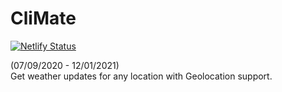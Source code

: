 # CliMate
[![Netlify Status](https://api.netlify.com/api/v1/badges/bba9bd4a-3c1f-4fa8-ba05-58326b91fafb/deploy-status)](https://app.netlify.com/sites/klimate/deploys)
  
(07/09/2020 - 12/01/2021)  
Get weather updates for any location with Geolocation support.
